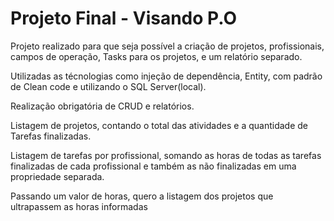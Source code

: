 # Projeto Final - Visando P.O

Projeto realizado para que seja possível a criação de projetos, profissionais, campos de operação, Tasks para os projetos, e um relatório separado.

Utilizadas as técnologias como injeção de dependência, Entity, com padrão de Clean code e utilizando o SQL Server(local).


Realização obrigatória de CRUD e relatórios.

Listagem de projetos, contando o total das atividades e a quantidade de Tarefas finalizadas.

Listagem de tarefas por profissional, somando as horas de todas as tarefas finalizadas de cada profissional e também as não finalizadas em uma propriedade separada.

Passando um valor de horas, quero a listagem dos projetos que ultrapassem as horas informadas

